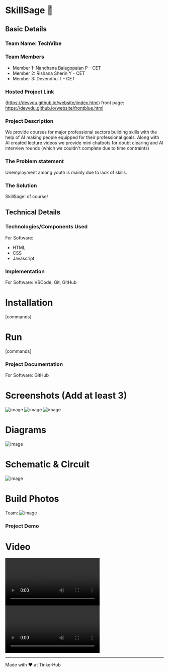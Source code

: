 # SkillSage 🎯


## Basic Details
### Team Name: TechVibe


### Team Members
- Member 1: Nandhana Balagopalan P - CET
- Member 2: Rishana Sherin Y - CET
- Member 3: Devendhu T - CET

### Hosted Project Link
(https://devvdu.github.io/website/iindex.html)
front page: https://devvdu.github.io/website/frontblue.html

### Project Description
We provide courses for major professional sectors building skills with the help of AI making people equipped for their professional goals. Along with AI created lecture videos we provide mini chatbots for doubt clearing and AI interview rounds (which we couldn't complete due to time contraints)

### The Problem statement
Unemployment among youth is mainly due to lack of skills.

### The Solution
SkillSage! of course!

## Technical Details
### Technologies/Components Used
For Software:
- HTML
- CSS
- Javascript



### Implementation
For Software: VSCode, Git, GitHub
# Installation
[commands]

# Run
[commands]

### Project Documentation
For Software: GitHub

# Screenshots (Add at least 3)

![image](https://github.com/user-attachments/assets/bfd9221c-1dac-4ae3-ad0e-02a31e9f465a)
![image](https://github.com/user-attachments/assets/22efc4c2-3e9e-4ab3-bd03-271bbba5e083)
![image](https://github.com/user-attachments/assets/558a0ad8-8b92-41d5-bbb6-1a974dcf6bee)







# Diagrams

![image](https://github.com/user-attachments/assets/4c23a324-3842-4d90-b58d-cb63db2b243a)



# Schematic & Circuit
![image](https://github.com/user-attachments/assets/6f7f749f-c429-45f3-822d-ef637ca6209b)

# Build Photos
Team:
![image](https://github.com/user-attachments/assets/e6354f2c-65ae-4a1e-9f87-94019da006b9)



### Project Demo
# Video
<video controls src="WhatsApp Video 2025-02-01 at 6.37.28 PM.mp4" title="Title"></video>
<video controls src="WhatsApp Video 2025-02-01 at 6.37.36 PM.mp4" title="Title"></video>






---
Made with ❤️ at TinkerHub
